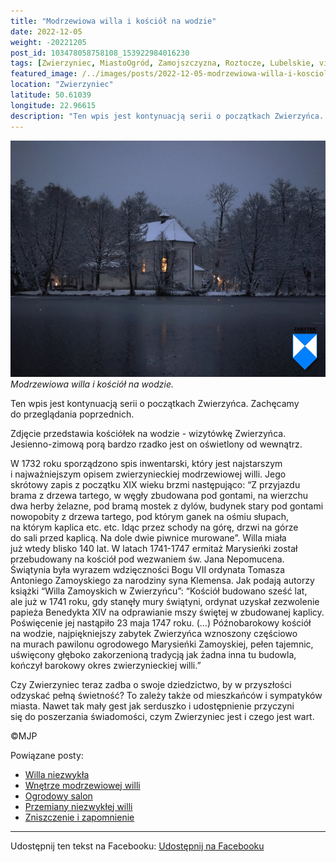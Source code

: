 ```yaml
---
title: "Modrzewiowa willa i kościół na wodzie"
date: 2022-12-05
weight: -20221205
post_id: 103478058758108_153922984016230
tags: [Zwierzyniec, MiastoOgród, Zamojszczyzna, Roztocze, Lubelskie, villarestituta, turystyka, dziedzictwo, zabytki, krajobrazy, kościoły]
featured_image: /../images/posts/2022-12-05-modrzewiowa-willa-i-kosciol-na-wodzie.jpg
location: "Zwierzyniec"
latitude: 50.61039
longitude: 22.96615
description: "Ten wpis jest kontynuacją serii o początkach Zwierzyńca. Zachęcamy do przeglądania poprzednich...."
---
```


![Modrzewiowa willa i kościół na wodzie.](/images/posts/2022-12-05-modrzewiowa-willa-i-kosciol-na-wodzie.jpg)
*Modrzewiowa willa i kościół na wodzie.*

Ten wpis jest kontynuacją serii o początkach Zwierzyńca. Zachęcamy do przeglądania poprzednich.

Zdjęcie przedstawia kościółek na wodzie - wizytówkę Zwierzyńca. Jesienno-zimową porą bardzo rzadko jest on oświetlony od wewnątrz.

W 1732 roku sporządzono spis inwentarski, który jest najstarszym i najważniejszym opisem zwierzynieckiej modrzewiowej willi. Jego skrótowy zapis z początku XIX wieku brzmi następująco:
“Z przyjazdu brama z drzewa tartego, w węgły zbudowana pod gontami, na wierzchu dwa herby żelazne, pod bramą mostek z dylów, budynek stary pod gontami nowopobity z drzewa tartego, pod którym ganek na ośmiu słupach, na którym kaplica etc. etc. Idąc przez schody na górę, drzwi na górze do sali przed kaplicą. Na dole dwie piwnice murowane”. Willa miała już wtedy blisko 140 lat.
W latach 1741-1747 ermitaż Marysieńki został przebudowany na kościół pod wezwaniem św. Jana Nepomucena. Świątynia była wyrazem wdzięczności Bogu VII ordynata Tomasza Antoniego Zamoyskiego za narodziny syna Klemensa. Jak podają autorzy książki “Willa Zamoyskich w Zwierzyńcu”:
“Kościół budowano sześć lat, ale już w 1741 roku, gdy stanęły mury świątyni, ordynat uzyskał zezwolenie papieża Benedykta XIV na odprawianie mszy świętej w zbudowanej kaplicy. Poświęcenie jej nastąpiło 23 maja 1747 roku. (...)
Późnobarokowy kościół na wodzie, najpiękniejszy zabytek Zwierzyńca wznoszony częściowo na murach pawilonu ogrodowego
Marysieńki Zamoyskiej, pełen tajemnic, uświęcony głęboko zakorzenioną tradycją jak żadna inna tu budowla, kończył barokowy okres zwierzynieckiej willi.”

Czy Zwierzyniec teraz zadba o swoje dziedzictwo, by w przyszłości odzyskać pełną świetność?
To zależy także od mieszkańców i sympatyków miasta.
Nawet tak mały gest jak serduszko i udostępnienie przyczyni się do poszerzania świadomości, czym Zwierzyniec jest i czego jest wart.



©MJP

Powiązane posty:
- [Willa niezwykła](/posts/willa-niezwykla)
- [Wnętrze modrzewiowej willi](/posts/wnetrze-modrzewiowej-willi)
- [Ogrodowy salon](/posts/ogrodowy-salon)
- [Przemiany niezwykłej willi](/posts/przemiany-niezwyklej-willi)
- [Zniszczenie i zapomnienie](/posts/zniszczenie-i-zapomnienie)


---

Udostępnij ten tekst na Facebooku:
[Udostępnij na Facebooku](https://www.facebook.com/sharer/sharer.php?u=https://stowarzyszeniewachniewskiej.pl/posts/modrzewiowa-willa-i-kosciol-na-wodzie)

<script type="application/ld+json">
{
  "@context": "https://schema.org",
  "@type": "BlogPosting",
  "headline": "Modrzewiowa willa i kościół na wodzie",
  "datePublished": "2022-12-05",
  "dateModified": "2022-12-05",
  "author": {
    "@type": "Person",
    "name": "Michał Jan Patyk"
  },
  "publisher": {
    "@type": "Organization",
    "name": "Stowarzyszenie im. Aleksandry Wachniewskiej",
    "logo": {
      "@type": "ImageObject",
      "url": "https://stowarzyszeniewachniewskiej.pl/images/logo/logo.svg"
    }
  },
  "mainEntityOfPage": {
    "@type": "WebPage",
    "@id": "https://stowarzyszeniewachniewskiej.pl/posts/modrzewiowa-willa-i-kosciol-na-wodzie"
  },
  "image": {
    "@type": "ImageObject",
    "url": "https://stowarzyszeniewachniewskiej.pl//images/posts/2022-12-05-modrzewiowa-willa-i-kosciol-na-wodzie.jpg"
  },
  "articleSection": "Dziedzictwo Kulturowe i Zabytki",
  "keywords": "[Zwierzyniec, MiastoOgród, Zamojszczyzna, Roztocze, Lubelskie, villarestituta, turystyka, dziedzictwo, zabytki, krajobrazy, kościoły]",
  "wordCount": 260,
  "articleBody": "Ten wpis jest kontynuacją serii o początkach Zwierzyńca. Zachęcamy do przeglądania poprzednich.\n\nZdjęcie przedstawia kościółek na wodzie - wizytówkę Zwierzyńca. Jesienno-zimową porą bardzo rzadko jest on oświetlony od wewnątrz.\n\nW 1732 roku sporządzono spis inwentarski, który jest najstarszym i najważniejszym opisem zwierzynieckiej modrzewiowej willi. Jego skrótowy zapis z początku XIX wieku brzmi następująco:\n“Z przyjazdu brama z drzewa tartego, w węgły zbudowana pod gontami, na wierzchu dwa herby żelazne, pod bramą mostek z dylów, budynek stary pod gontami nowopobity z drzewa tartego, pod którym ganek na ośmiu słupach, na którym kaplica etc. etc. Idąc przez schody na górę, drzwi na górze do sali przed kaplicą. Na dole dwie piwnice murowane”. Willa miała już wtedy blisko 140 lat.\nW latach 1741-1747 ermitaż Marysieńki został przebudowany na kościół pod wezwaniem św. Jana Nepomucena. Świątynia była wyrazem wdzięczności Bogu VII ordynata Tomasza Antoniego Zamoyskiego za narodziny syna Klemensa. Jak podają autorzy książki “Willa Zamoyskich w Zwierzyńcu”:\n“Kościół budowano sześć lat, ale już w 1741 roku, gdy stanęły mury świątyni, ordynat uzyskał zezwolenie papieża Benedykta XIV na odprawianie mszy świętej w zbudowanej kaplicy. Poświęcenie jej nastąpiło 23 maja 1747 roku. (...)\nPóźnobarokowy kościół na wodzie, najpiękniejszy zabytek Zwierzyńca wznoszony częściowo na murach pawilonu ogrodowego\nMarysieńki Zamoyskiej, pełen tajemnic, uświęcony głęboko zakorzenioną tradycją jak żadna inna tu budowla, kończył barokowy okres zwierzynieckiej willi.”\n\nCzy Zwierzyniec teraz zadba o swoje dziedzictwo, by w przyszłości odzyskać pełną świetność?\nTo zależy także od mieszkańców i sympatyków miasta.\nNawet tak mały gest jak serduszko i udostępnienie przyczyni się do poszerzania świadomości, czym Zwierzyniec jest i czego jest wart.\n\n\n\n©MJP",
  "description": "Ten wpis jest kontynuacją serii o początkach Zwierzyńca. Zachęcamy do przeglądania poprzednich....",
  "copyrightHolder": {
    "@type": "Person",
    "name": "Michał Jan Patyk"
  }
}
</script>
<script type="application/ld+json">
{
  "@context": "https://schema.org",
  "@type": "BreadcrumbList",
  "itemListElement": [
    {
      "@type": "ListItem",
      "position": 1,
      "name": "Home",
      "item": "https://stowarzyszeniewachniewskiej.pl"
    },
    {
      "@type": "ListItem",
      "position": 2,
      "name": "posts",
      "item": "https://stowarzyszeniewachniewskiej.pl/posts"
    },
    {
      "@type": "ListItem",
      "position": 3,
      "name": "Modrzewiowa willa i kościół na wodzie",
      "item": "https://stowarzyszeniewachniewskiej.pl/posts/modrzewiowa-willa-i-kosciol-na-wodzie"
    }
  ]
}
</script>
